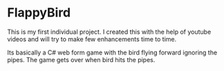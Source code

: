# FlappyBird

This is my first individual project. I created this with the help of youtube videos and will try to make few enhancements time to time. 

Its basically a C# web form game with the bird flying forward ignoring the pipes. The game gets over when bird hits the pipes.

